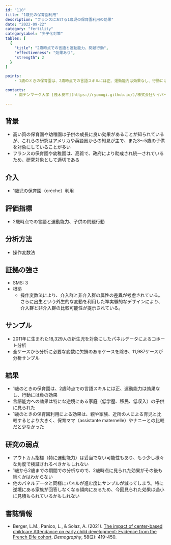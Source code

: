 ```yaml
---
id: "110"
title: "1歳児の保育園利用"
description: "フランスにおける1歳児の保育園利用の効果"
date: "2022-09-22"
category: "fertility"
categoryLabel: "少子化対策"
tables: [
  {
    "title": "2歳時点での言語と運動能力、問題行動",
    "effectiveness": "効果あり",
    "strength": 2
  }
]

points:
    - 1歳のときの保育園は、2歳時点での言語スキルには正、運動能力は効果なし、行動には負の効果

contacts:
    - 南デンマーク大学 [茂木良平](https://ryomogi.github.io/)/株式会社サイバーエージェント経済学社会実装チーム

---
```


## 背景
- 高い質の保育園や幼稚園は子供の成長に良い効果があることが知られているが、これらの研究はアメリカや英語圏からの知見が主で、また3～5歳の子供を対象にしていることが多い
- フランスの保育園や幼稚園は、高質で、政府により助成され統一されているため、研究対象として適切である



## 介入
- 1歳児の保育園（crèche）利用

## 評価指標
- 2歳時点での言語と運動能力、子供の問題行動

## 分析方法
- 操作変数法

## 証拠の強さ
- SMS: 3
- 根拠 
  - 操作変数法により、介入群と非介入群の属性の差異が考慮されている。さらに出生という外生的な変動を利用した準実験的なデザインにより、介入群と非介入群の比較可能性が提示されている。

## サンプル
- 2011年に生まれた18,329人の新生児を対象にしたパネルデータによるコホート分析
- 全ケースから分析に必要な変数に欠損のあるケースを除き、11,987ケースが分析サンプル



## 結果
- 1歳のときの保育園は、2歳時点での言語スキルには正、運動能力は効果なし、行動には負の効果
- 言語能力への効果は特にな逆境にある家庭（低学歴、移民、低収入）の子供に見られた
- 1歳のときの保育園利用による効果は、親や家族、近所の人による育児と比較するとより大きく、保育ママ（assistante maternelle）やナニーとの比較だと少なかった


## 研究の弱点
- アウトカム指標（特に運動能力）は妥当でない可能性もあり、もう少し様々な角度で検証されるべきかもしれない
- 1歳から2歳までの期間での分析なので、2歳時点に見られた効果がその後も続くかはわからない
- 他のパネルデータと同様にパネルが進む度にサンプルが減ってしまう。特に逆境にある家族が回答しなくなる傾向にあるため、今回見られた効果は過小に見積もられているかもしれない

## 書誌情報
- Berger, L.M., Panico, L., & Solaz, A. (2021). [The impact of center-based childcare Attendance on early child development: Evidence from the French Elfe cohort](https://read.dukeupress.edu/demography/article/58/2/419/168404/The-Impact-of-Center-Based-Childcare-Attendance-on?searchresult=1). *Demography*, 58(2): 419-450.